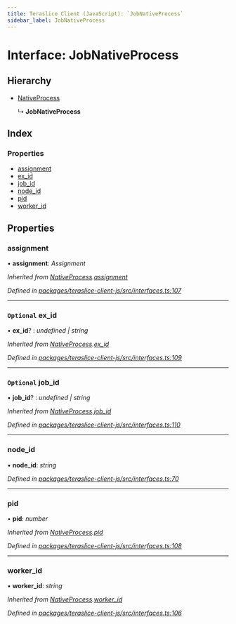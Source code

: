 ```yaml
---
title: Teraslice Client (JavaScript): `JobNativeProcess`
sidebar_label: JobNativeProcess
---
```


# Interface: JobNativeProcess

## Hierarchy

* [NativeProcess](nativeprocess.md)

  ↳ **JobNativeProcess**

## Index

### Properties

* [assignment](jobnativeprocess.md#assignment)
* [ex_id](jobnativeprocess.md#optional-ex_id)
* [job_id](jobnativeprocess.md#optional-job_id)
* [node_id](jobnativeprocess.md#node_id)
* [pid](jobnativeprocess.md#pid)
* [worker_id](jobnativeprocess.md#worker_id)

## Properties

###  assignment

• **assignment**: *Assignment*

*Inherited from [NativeProcess](nativeprocess.md).[assignment](nativeprocess.md#assignment)*

*Defined in [packages/teraslice-client-js/src/interfaces.ts:107](https://github.com/terascope/teraslice/blob/f95bb5556/packages/teraslice-client-js/src/interfaces.ts#L107)*

___

### `Optional` ex_id

• **ex_id**? : *undefined | string*

*Inherited from [NativeProcess](nativeprocess.md).[ex_id](nativeprocess.md#optional-ex_id)*

*Defined in [packages/teraslice-client-js/src/interfaces.ts:109](https://github.com/terascope/teraslice/blob/f95bb5556/packages/teraslice-client-js/src/interfaces.ts#L109)*

___

### `Optional` job_id

• **job_id**? : *undefined | string*

*Inherited from [NativeProcess](nativeprocess.md).[job_id](nativeprocess.md#optional-job_id)*

*Defined in [packages/teraslice-client-js/src/interfaces.ts:110](https://github.com/terascope/teraslice/blob/f95bb5556/packages/teraslice-client-js/src/interfaces.ts#L110)*

___

###  node_id

• **node_id**: *string*

*Defined in [packages/teraslice-client-js/src/interfaces.ts:70](https://github.com/terascope/teraslice/blob/f95bb5556/packages/teraslice-client-js/src/interfaces.ts#L70)*

___

###  pid

• **pid**: *number*

*Inherited from [NativeProcess](nativeprocess.md).[pid](nativeprocess.md#pid)*

*Defined in [packages/teraslice-client-js/src/interfaces.ts:108](https://github.com/terascope/teraslice/blob/f95bb5556/packages/teraslice-client-js/src/interfaces.ts#L108)*

___

###  worker_id

• **worker_id**: *string*

*Inherited from [NativeProcess](nativeprocess.md).[worker_id](nativeprocess.md#worker_id)*

*Defined in [packages/teraslice-client-js/src/interfaces.ts:106](https://github.com/terascope/teraslice/blob/f95bb5556/packages/teraslice-client-js/src/interfaces.ts#L106)*

